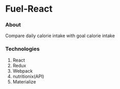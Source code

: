 # Fuel-React

### About

Compare daily calorie intake with goal calorie intake

### Technologies

1. React
2. Redux
3. Webpack
4. nutritionix(API)
5. Materialize
